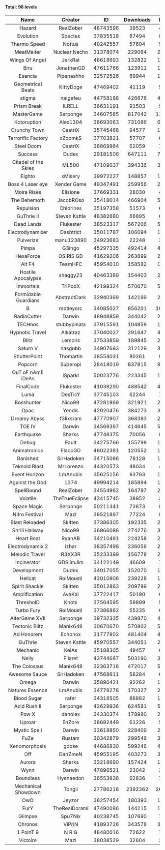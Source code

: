 #### Total: 98 levels

| Name | Creator | ID | Downloads | Likes |
|:---:|:---:|:---:|:---:|:---:|
| Hazard | RealZober | 48743596 | 39523 | 4355
| Evolution | Spectex | 37835518 | 87494 | 8790
| Thermo Speed | Nottus | 40242557 | 57604 | 5317
| MeatMelter | Nuclear Nacho | 31378074 | 229064 | 24317
| Wings Of Angel | JerkRat | 48618693 | 132822 | 14242
| Biru | JonathanGD | 47611766 | 123911 | 19712
| Esencia | Pipenashho | 32572526 | 69944 | 10355
| Geometrical Beats | KittyDoge | 47469402 | 41119 | 5288
| stigma | neigefeu | 44758188 | 426676 | 48969
| Prism Break | ILRELL | 36631191 | 91503 | 9651
| MasterGame | Serponge | 34607585 | 817042 | 110850
| Kotoruption | Alex1304 | 38693063 | 731086 | 64805
| Crunchy Town | CastriX | 35745468 | 94577 | 13203
| Terrorific Factory | xZoomkS | 37703821 | 57707 | 6013
| Steel Doom | CastriX | 36869984 | 62059 | 7600
| Success | Dudex | 29181506 | 647111 | 74213
| Citadel of the Skies | ML500 | 47109037 | 394336 | 30937
| Eighto | xMisery | 39972227 | 148857 | 13047
| Boss 4 Laser eye | Xender Game | 49347491 | 259956 | 22845
| Moira Rises | Elisione | 37669331 | 28030 | 4313
| The Behemoth | JacobROso | 35418014 | 466904 | 53943
| Repulsion | Chlorines | 35197358 | 51573 | 6891
| GuThrie II | Steven Ksttle | 48382680 | 66895 | 6800
| Dead Lands | Flukester | 38523317 | 567206 | 57782
| Electrodynamixer | Dashtrict | 35011787 | 106094 | 15582
| Pulverize | manu123890 | 34923683 | 22248 | 3559
| Pimpa | G3ingo | 45297335 | 492414 | 40503
| HexaForce | OSIRIS GD | 41629206 | 263899 | 20609
| Alt F4 | TeamHFC | 45954010 | 158582 | 13100
| Hostile Apocalypse | shaggy23 | 40463389 | 154403 | 24077
| Immortals | TriPodX | 42199324 | 570670 | 50058
| Formidable Guardians | AbstractDark | 32940369 | 142199 | 20614
| B | motleyorc | 34085027 | 856201 | 108669
| RadioCutter | Darwin | 48948859 | 344042 | 23679
| TECHnos | stubbypinata | 37915591 | 104858 | 12067
| Hypnotic Travel | Alkatraz | 37040027 | 291647 | 41756
| Blitz | Lemons | 37533859 | 189845 | 23226
| Saturn V | nasgubb | 34907693 | 312129 | 39136
| ShutterPoint | Thomartin | 38554031 | 80261 | 9160
| Popcorn | Superopi | 28418019 | 837815 | 94747
| OuT oF nAmE iDeAs | ISparkI | 50023776 | 223345 | 16987
| FinalCode | Flukester | 41038290 | 488542 | 48086
| Luma | DesTicY | 37745103 | 62244 | 7897
| Bosshunter | Nico99 | 47281969 | 321921 | 29483
| Opac | Yendis | 42020476 | 384273 | 37639
| Dreamy Abyss | f3lixsram | 47770907 | 368383 | 28778
| TOE IV | Darwin | 34569397 | 414645 | 50397
| Earthquake  | Sharks | 47748375 | 70056 | 8515
| Debug | Fault | 34275766 | 155798 | 19364
| Animatronics | FlacoGD | 46022381 | 120552 | 12398
| Banished | SirHadoken | 34715086 | 78128 | 10022
| Teknold Blast | MrLorenzo | 44320573 | 48034 | 4805
| Event Horizon | LmAnubis | 35625156 | 93793 | 11605
| Against the God | 1374 | 49994214 | 185894 | 16758
| SpellBound | RealZober | 34554962 | 164797 | 22311
| Volatile | TheTrueEclipse | 43415745 | 38952 | 3950
| Space Magic | Serponge | 50211341 | 73873 | 8935
| Nitro Festival | Mazl | 36521897 | 77224 | 8229
| Blast Reloaded | Skitten | 37386305 | 192335 | 21158
| Shrill Hallway | Nico99 | 36966088 | 274276 | 36991
| Heart Beat | RyanAB | 34210481 | 224258 | 28020
| Electrodynamix 2 | izhar | 38357498 | 236056 | 29344
| Melodic Travel | R3XX3R | 35233399 | 156778 | 27813
| Incinerator | GDSlimJim | 34122149 | 46609 | 7089
| Development | Dudex | 34017055 | 152070 | 17445
| Hellcat | RoiMousti | 43010906 | 239228 | 17212
| Spirit Shackle | Skitten | 35012863 | 209799 | 28150
| Amplification | AvaKai | 37722417 | 50190 | 6134
| ThresholD | Knots | 37564595 | 59899 | 5169
| Turbo Fury | RoiMousti | 37386862 | 55235 | 6462
| AlterGame XVII | Serponge | 39732335 | 439870 | 47396
| Tectonic Blitz | Manix648 | 30670670 | 570802 | 58417
| Ad Honorem | Echonox | 31777902 | 481404 | 49330
| GuThrie | Steven Ksttle | 45970557 | 344051 | 25841
| Mechanic | KeiAs | 35188305 | 49457 | 6174
| Nelly | Filaret | 43744687 | 503190 | 35057
| The Colossus | Manix648 | 32363718 | 472017 | 50442
| Awesome Sauce | SirHadoken | 47568611 | 58284 | 6830
| Omega | Darwin | 35890421 | 92262 | 11609
| Natures Essence | LmAnubis | 34778278 | 170327 | 22343
| Blood Sugar | rafer | 34318505 | 86882 | 11516
| Acid Rush II | Serponge | 42629936 | 624581 | 52293
| Pow X | danolex | 34330374 | 178980 | 27891
| Uproar | EnZore | 38692449 | 61226 | 5853
| Mystic Spell | Darwin | 33618850 | 228409 | 25880
| FuZe | Rustam | 30342879 | 299546 | 30318
| Xenomorphosis | goose | 44686830 | 599246 | 43833
| Off | DanZmeN | 45955195 | 403273 | 34208
| Aurora | Sharks | 33218690 | 157424 | 16600
| Wynn | Darwin | 47896521 | 23042 | 2926
| Boundless | Hyenaedon | 36553838 | 62836 | 7953
| Mechanical Showdown | Tongii | 27786218 | 2392362 | 260296
| OwO | Jeyzor | 36257454 | 180393 | 19715
| FurY | TheRealDorami | 47490086 | 144215 | 15755
| Glimpse | Spu7Nix | 40238745 | 107690 | 7359
| Chronos | ViPriN | 41893726 | 343578 | 31093
| 1 PoinT 9 | N R G | 48480016 | 72622 | 7197
| Victoire | Mazl | 38038529 | 32604 | 3544

